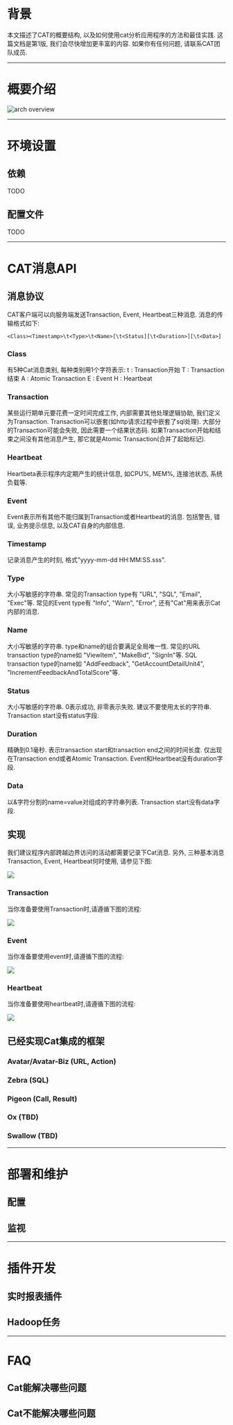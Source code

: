 # 背景
本文描述了CAT的概要结构, 以及如何使用cat分析应用程序的方法和最佳实践. 这篇文档是第1版, 我们会尽快增加更丰富的内容. 如果你有任何问题, 请联系CAT团队成员.

----------------------------------
# 概要介绍 
![arch overview](img/test.png)

-----------------------------------------------------
# 环境设置

## 依赖
TODO

## 配置文件
TODO

------------------------------------
# CAT消息API

## 消息协议
CAT客户端可以向服务端发送Transaction, Event, Heartbeat三种消息. 消息的传输格式如下:

~~~~
<Class><Timestamp>\t<Type>\t<Name>[\t<Status][\t<Duration>][\t<Data>]
~~~~


### Class
有5种Cat消息类别, 每种类别用1个字符表示:
t
: Transaction开始
T
: Transaction结束
A
: Atomic Transaction
E
: Event
H
: Heartbeat

### Transaction
某些运行期单元要花费一定时间完成工作, 内部需要其他处理逻辑协助, 我们定义为Transaction. Transaction可以嵌套(如http请求过程中嵌套了sql处理). 大部分的Transaction可能会失败, 因此需要一个结果状态码. 如果Transaction开始和结束之间没有其他消息产生, 那它就是Atomic Transaction(合并了起始标记).

### Heartbeat
Heartbeta表示程序内定期产生的统计信息, 如CPU%, MEM%, 连接池状态, 系统负载等.

### Event
Event表示所有其他不能归属到Transaction或者Heartbeat的消息. 包括警告, 错误, 业务提示信息, 以及CAT自身的内部信息.

### Timestamp
记录消息产生的时刻, 格式"yyyy-mm-dd HH:MM:SS.sss".

### Type
大小写敏感的字符串. 常见的Transaction type有 "URL", "SQL", "Email", "Exec"等. 常见的Event type有 "Info", "Warn", "Error", 还有"Cat"用来表示Cat内部的消息.

### Name
大小写敏感的字符串. type和name的组合要满足全局唯一性. 常见的URL transaction type的name如 "ViewItem", "MakeBid", "SignIn"等. SQL transaction type的name如 "AddFeedback", "GetAccountDetailUnit4", "IncrementFeedbackAndTotalScore"等.

### Status
大小写敏感的字符串. 0表示成功, 非零表示失败. 建议不要使用太长的字符串. Transaction start没有status字段.

### Duration
精确到0.1毫秒. 表示transaction start和transaction end之间的时间长度. 仅出现在Transaction end或者Atomic Transaction. Event和Heartbeat没有duration字段.

### Data
以&字符分割的name=value对组成的字符串列表. Transaction start没有data字段.

## 实现
我们建议程序内部跨越边界访问的活动都需要记录下Cat消息. 另外, 三种基本消息Transaction, Event, Heartbeat何时使用, 请参见下图:

![](img/cat-message-desicion.png)

### Transaction
当你准备要使用Transaction时,请遵循下图的流程:

![](img/cat-transaction-desicion.png)

### Event
当你准备要使用event时,请遵循下图的流程:

![](img/cat-event-desicion.png)

### Heartbeat
当你准备要使用heartbeat时,请遵循下图的流程:

![](img/cat-heartbeat-desicion.png)


## 已经实现Cat集成的框架
### Avatar/Avatar-Biz (URL, Action)
### Zebra (SQL)
### Pigeon (Call, Result)
### Ox (TBD)
### Swallow (TBD)


-----------------------------
# 部署和维护
## 配置
## 监视
 
--------------------------------------- 
# 插件开发
## 实时报表插件
## Hadoop任务

------------------------------------------
# FAQ
## Cat能解决哪些问题
## Cat不能解决哪些问题


